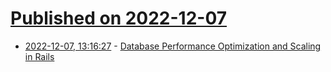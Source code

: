 # [Published on 2022-12-07](index.md)

* [2022-12-07, 13:16:27](https://news.ycombinator.com/item?id=33893977) - [Database Performance Optimization and Scaling in Rails](https://blog.appsignal.com/2022/12/07/database-performance-optimization-and-scaling-in-rails.html)
